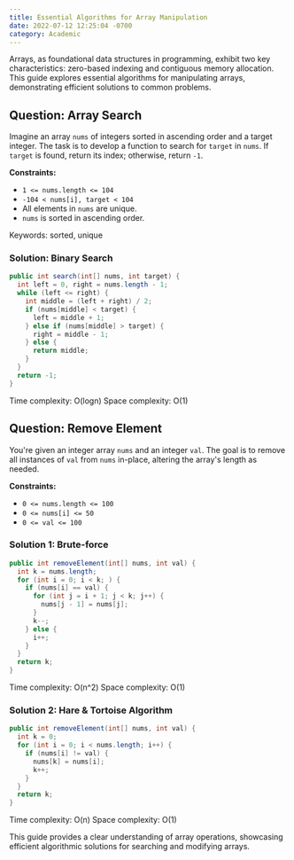 ```yaml
---
title: Essential Algorithms for Array Manipulation
date: 2022-07-12 12:25:04 -0700
category: Academic
---
```


Arrays, as foundational data structures in programming, exhibit two key characteristics: zero-based indexing and contiguous memory allocation. This guide explores essential algorithms for manipulating arrays, demonstrating efficient solutions to common problems.

## Question: Array Search

Imagine an array `nums` of integers sorted in ascending order and a target integer. The task is to develop a function to search for `target` in `nums`. If `target` is found, return its index; otherwise, return `-1`.

**Constraints:**

- `1 <= nums.length <= 104`
- `-104 < nums[i], target < 104`
- All elements in `nums` are unique.
- `nums` is sorted in ascending order.

Keywords: sorted, unique

### Solution: Binary Search

```java
public int search(int[] nums, int target) {
  int left = 0, right = nums.length - 1;
  while (left <= right) {
    int middle = (left + right) / 2;
    if (nums[middle] < target) {
      left = middle + 1;
    } else if (nums[middle] > target) {
      right = middle - 1;
    } else {
      return middle;
    }
  }
  return -1;
}
```

Time complexity: O(logn)
Space complexity: O(1)

## Question: Remove Element

You're given an integer array `nums` and an integer `val`. The goal is to remove all instances of `val` from `nums` in-place, altering the array's length as needed.

**Constraints:**

- `0 <= nums.length <= 100`
- `0 <= nums[i] <= 50`
- `0 <= val <= 100`

### Solution 1: Brute-force

```java
public int removeElement(int[] nums, int val) {
  int k = nums.length;
  for (int i = 0; i < k; ) {
    if (nums[i] == val) {
      for (int j = i + 1; j < k; j++) {
        nums[j - 1] = nums[j];
      }
      k--;
    } else {
      i++;
    }
  }
  return k;
}
```

Time complexity: O(n^2)
Space complexity: O(1)

### Solution 2: Hare & Tortoise Algorithm

```java
public int removeElement(int[] nums, int val) {
  int k = 0;
  for (int i = 0; i < nums.length; i++) {
    if (nums[i] != val) {
      nums[k] = nums[i];
      k++;
    }
  }
  return k;
}
```

Time complexity: O(n)
Space complexity: O(1)

This guide provides a clear understanding of array operations, showcasing efficient algorithmic solutions for searching and modifying arrays.
